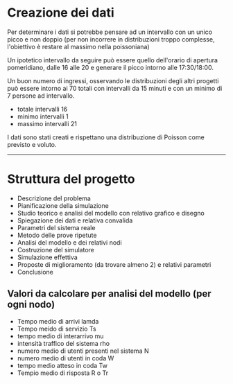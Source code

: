 # Creazione dei dati
Per determinare i dati si potrebbe pensare ad un intervallo con un unico picco e non doppio (per non incorrere in distribuzioni troppo complesse, l'obiettivo è restare al massimo nella poissoniana)

Un ipotetico intervallo da seguire può essere quello dell'orario di apertura pomeridiano, dalle 16 alle 20 e generare il picco intorno alle 17:30/18:00.

Un buon numero di ingressi, osservando le distribuzioni degli altri progetti può essere intorno ai 70 totali con intervalli da 15 minuti e con un minimo di 7 persone ad intervallo.

- totale intervalli 16
- minimo intervalli 1
- massimo intervalli 21

I dati sono stati creati e rispettano una distribuzione di Poisson come previsto  e voluto.

<hr>

# Struttura del progetto
- Descrizione del problema
- Pianificazione della simulazione
- Studio teorico e analisi del modello con relativo grafico e disegno
- Spiegazione dei dati e relativa convalida
- Parametri del sistema reale
- Metodo delle prove ripetute
- Analisi del modello e dei relativi nodi
- Costruzione del simulatore
- Simulazione effettiva
- Proposte di miglioramento (da trovare almeno 2) e relativi parametri
- Conclusione


## Valori da calcolare per analisi del modello (per ogni nodo)
- Tempo medio di arrivi lamda
- Tempo meido di servizio Ts
- tempo medio di interarrivo mu
- intensità traffico del sistema rho
- numero medio di utenti presenti nel sistema N
-  numero medio di utenti in coda W
- tempo medio atteso in coda Tw
- Tempio medio di risposta R o Tr